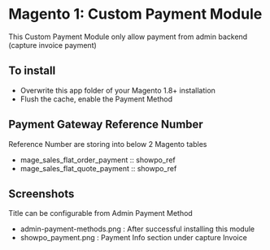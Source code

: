 # Magento 1: Custom Payment Module

This Custom Payment Module only allow payment from admin backend (capture invoice payment)

## To install
- Overwrite this app folder of your Magento 1.8+ installation
- Flush the cache, enable the Payment Method

## Payment Gateway Reference Number
Reference Number are storing into below 2 Magento tables
- mage_sales_flat_order_payment :: showpo_ref
- mage_sales_flat_quote_payment :: showpo_ref

## Screenshots
Title can be configurable from Admin Payment Method
- admin-payment-methods.png : After successful installing this module
- showpo_payment.png : Payment Info section under capture Invoice
